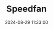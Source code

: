 ---
layout: post
title: Speedfan
summary: 
date: '2024-08-29 11:33:00'
tags: [PC, Tools, Windows]
---